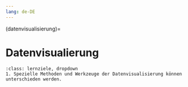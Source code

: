 ```yaml
---
lang: de-DE
---
```


(datenvisualisierung)=
# Datenvisualierung

```{admonition} Lernziel: Methoden und Werkzeuge der Datenvisualisierung
:class: lernziele, dropdown
1. Spezielle Methoden und Werkzeuge der Datenvisualisierung können unterschieden werden.
```  
